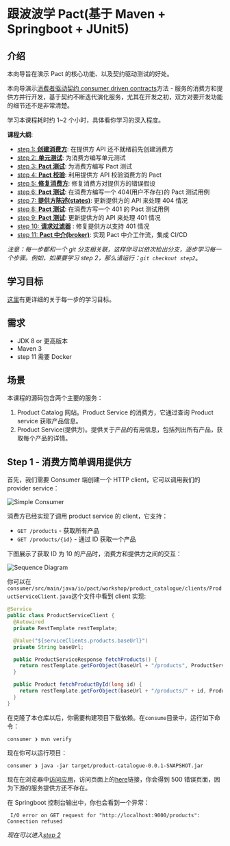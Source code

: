 # 跟波波学 Pact(基于 Maven + Springboot + JUnit5)

## 介绍

本向导旨在演示 Pact 的核心功能、以及契约驱动测试的好处。

本向导演示[消费者驱动契约 consumer driven contracts](https://martinfowler.com/articles/consumerDrivenContracts.html)方法 - 服务的消费方和提供方并行开发，基于契约不断迭代演化服务，尤其在开发之初，双方对要开发功能的细节还不是非常清楚。

学习本课程耗时约 1~2 个小时，具体看你学习的深入程度。

**课程大纲**:

- [step 1: **创建消费方**](https://github.com/boboweike/pact-workshop-Maven-Springboot-JUnit5/tree/step1#step-1---simple-consumer-calling-provider): 在提供方 API 还不就绪前先创建消费方
- [step 2: **单元测试**](https://github.com/boboweike/pact-workshop-Maven-Springboot-JUnit5/tree/step2#step-2---client-tested-but-integration-fails): 为消费方编写单元测试
- [step 3: **Pact 测试**](https://github.com/boboweike/pact-workshop-Maven-Springboot-JUnit5/tree/step3#step-3---pact-to-the-rescue): 为消费方编写 Pact 测试
- [step 4: **Pact 校验**](https://github.com/boboweike/pact-workshop-Maven-Springboot-JUnit5/tree/step4#step-4---verify-the-provider): 利用提供方 API 校验消费方的 Pact
- [step 5: **修复消费方**](https://github.com/boboweike/pact-workshop-Maven-Springboot-JUnit5/tree/step5#step-5---back-to-the-client-we-go): 修复消费方对提供方的错误假设
- [step 6: **Pact 测试**](https://github.com/boboweike/pact-workshop-Maven-Springboot-JUnit5/tree/step6#step-6---consumer-updates-contract-for-missing-products): 在消费方编写一个 404(用户不存在)的 Pact 测试用例
- [step 7: **提供方陈述(states)**](https://github.com/boboweike/pact-workshop-Maven-Springboot-JUnit5/tree/step7#step-7---adding-the-missing-states): 更新提供方的 API 来处理 404 情况
- [step 8: **Pact 测试**](https://github.com/boboweike/pact-workshop-Maven-Springboot-JUnit5/tree/step8#step-8---authorization): 在消费方写一个 401 的 Pact 测试用例
- [step 9: **Pact 测试**](https://github.com/boboweike/pact-workshop-Maven-Springboot-JUnit5/tree/step9#step-9---implement-authorisation-on-the-provider): 更新提供方的 API 来处理 401 情况
- [step 10: **请求过滤器**](https://github.com/boboweike/pact-workshop-Maven-Springboot-JUnit5/tree/step10#step-10---request-filters-on-the-provider) : 修复提供方以支持 401 情况
- [step 11: **Pact 中介(broker)**](https://github.com/boboweike/pact-workshop-Maven-Springboot-JUnit5/tree/step11#step-11---using-a-pact-broker): 实现 Pact 中介工作流，集成 CI/CD

_注意：每一步都和一个 git 分支相关联，这样你可以依次检出分支，逐步学习每一个步骤。例如，如果要学习 step 2，那么请运行：`git checkout step2`_。

## 学习目标

[这里](./LEARNING.md)有更详细的关于每一步的学习目标。

## 需求

- JDK 8 or 更高版本
- Maven 3
- step 11 需要 Docker

## 场景

本课程的源码包含两个主要的服务：

1. Product Catalog 网站。Product Service 的消费方，它通过查询 Product service 获取产品信息。
1. Product Service(提供方)。提供关于产品的有用信息，包括列出所有产品，获取每个产品的详情。

## Step 1 - 消费方简单调用提供方

首先，我们需要 Consumer 端创建一个 HTTP client，它可以调用我们的 provider service：

![Simple Consumer](diagrams/workshop_step1.svg)

消费方已经实现了调用 product service 的 client，它支持：

- `GET /products` - 获取所有产品
- `GET /products/{id}` - 通过 ID 获取一个产品

下图展示了获取 ID 为 10 的产品时，消费方和提供方之间的交互：

![Sequence Diagram](diagrams/workshop_step1_class-sequence-diagram.svg)

你可以在`consumer/src/main/java/io/pact/workshop/product_catalogue/clients/ProductServiceClient.java`这个文件中看到 client 实现:

```java
@Service
public class ProductServiceClient {
  @Autowired
  private RestTemplate restTemplate;

  @Value("${serviceClients.products.baseUrl}")
  private String baseUrl;

  public ProductServiceResponse fetchProducts() {
    return restTemplate.getForObject(baseUrl + "/products", ProductServiceResponse.class);
  }

  public Product fetchProductById(long id) {
    return restTemplate.getForObject(baseUrl + "/products/" + id, Product.class);
  }
}
```

在克隆了本仓库以后，你需要构建项目下载依赖。在`consume`目录中，运行如下命令：

```console
consumer ❯ mvn verify
```

现在你可以运行项目：

```console
consumer ❯ java -jar target/product-catalogue-0.0.1-SNAPSHOT.jar
```

现在在浏览器中[访问应用](http://localhost:8080)，访问页面上的[here](http://localhost:8080/catalogue)链接，你会得到 500 错误页面，因为下游的服务提供方还不存在。

在 Springboot 控制台输出中，你也会看到一个异常：

```
 I/O error on GET request for "http://localhost:9000/products": Connection refused
```

_现在可以进入[step 2](https://github.com/boboweike/pact-workshop-Maven-Springboot-JUnit5/tree/step2#step-2---client-tested-but-integration-fails)_
